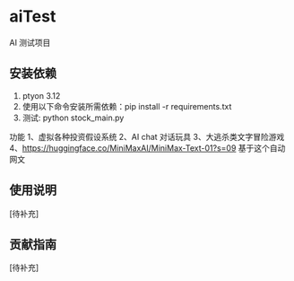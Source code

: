 # aiTest
AI 测试项目

## 安装依赖

1. ptyon 3.12
2. 使用以下命令安装所需依赖：pip install -r requirements.txt
3. 测试: python stock_main.py    

功能
1、虚拟各种投资假设系统
2、AI chat 对话玩具
3、大逃杀类文字冒险游戏
4、https://huggingface.co/MiniMaxAI/MiniMax-Text-01?s=09 基于这个自动网文

## 使用说明

[待补充]

## 贡献指南

[待补充]